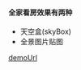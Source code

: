 #### 全家看房效果有两种
- 天空盒(skyBox) 
- 全景图片贴图

[demoUrl](https://github.com/ljnMeow/360-house-viewing/blob/main/src/views/Home.vue)